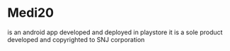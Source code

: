 # Medi20 
is an android app developed and deployed in playstore
it is a sole product developed and copyrighted to SNJ corporation

 
